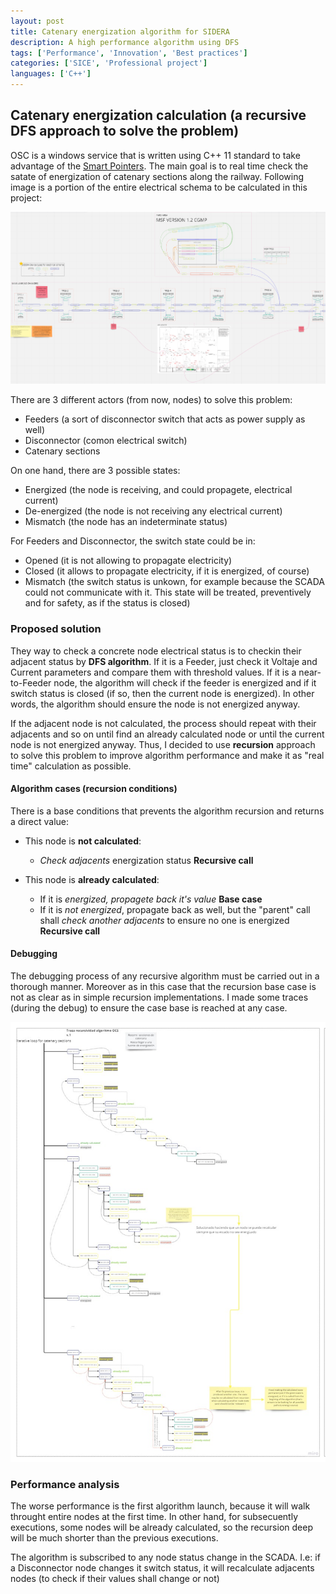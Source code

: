 ```yaml
---
layout: post
title: Catenary energization algorithm for SIDERA
description: A high performance algorithm using DFS
tags: ['Performance', 'Innovation', 'Best practices']
categories: ['SICE', 'Professional project']
languages: ['C++']
---
```

## Catenary energization calculation (a recursive DFS approach to solve the problem)
OSC is a windows service that is written using C++ 11 standard to take advantage of the [Smart Pointers](https://en.cppreference.com/book/intro/smart_pointers). The main goal is to real time check the satate of energization of catenary sections along the railway. Following image is a portion of the entire electrical schema to be calculated in this project:

![OSC Schema](/assets/img/SIDERA_OCS_Schema.png)

There are 3 different actors (from now, nodes) to solve this problem: 
 - Feeders (a sort of disconnector switch that acts as power supply as well)
 - Disconnector (comon electrical switch)
 - Catenary sections

On one hand, there are 3 possible states:
 - Energized (the node is receiving, and could propagete, electrical current)
 - De-energized (the node is not receiving any electrical current)
 - Mismatch (the node has an indeterminate status)

 For Feeders and Disconnector, the switch state could be in:
  - Opened (it is not allowing to propagate electricity)
  - Closed (it allows to propagate electricity, if it is energized, of course)
  - Mismatch (the switch status is unkown, for example because the SCADA could not communicate with it. This state will be treated, preventively and for safety, as if the status is closed)

### Proposed solution
They way to check a concrete node electrical status is to checkin their adjacent status by **DFS algorithm**. 
If it is a Feeder, just check it Voltaje and Current parameters and compare them with threshold values. If it is a near-to-Feeder node, the algorithm will check if the feeder is energized and if it switch status is closed (if so, then the current node is energized). In other words, the algorithm should ensure the node is not energized anyway.

If the adjacent node is not calculated, the process should repeat with their adjacents and so on until find an already calculated node or until the current node is not energized anyway. Thus, I decided to use **recursion** approach to solve this problem to improve algorithm performance and make it as "real time" calculation as possible. 

#### Algorithm cases (recursion conditions)
There is a base conditions that prevents the algorithm recursion and returns a direct value:

 - This node is **not calculated**:
	- *Check adjacents* energization status **Recursive call**

 - This node is **already calculated**:
    - If it is *energized, propagete back it's value* **Base case**
	- If it is *not energized*, propagate back as well, but the "parent" call shall *check another adjacents* to ensure no one is energized **Recursive call**

#### Debugging
The debugging process of any recursive algorithm must be carried out in a thorough manner. Moreover as in this case that the recursion base case is not as clear as in simple recursion implementations. I made some traces (during the debug) to ensure the case base is reached at any case.

![OCS trace](/assets/img/SIDERA_OCS_Debug_trace.jpg)

### Performance analysis
The worse performance is the first algorithm launch, because it will walk throught entire nodes at the first time. In other hand, for subsecuently executions, some nodes will be already calculated, so the recursion deep will be much shorter than the previous executions. 

The algorithm is subscribed to any node status change in the SCADA. I.e: if a Disconnector node changes it switch status, it will recalculate adjacents nodes (to check if their values shall change or not)


